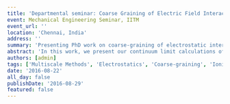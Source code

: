 ```yaml
---
title: 'Departmental seminar: Coarse Graining of Electric Field Interactions with Materials'
event: Mechanical Engineering Seminar, IITM
event_url: ''
location: 'Chennai, India'
address: ''
summary: 'Presenting PhD work on coarse-graining of electrostatic interactions in ionic solids'
abstract: 'In this work, we present our continuum limit calculations of electrical interactions in ionic crystals and dielectrics. Continuum limit calculations serve two main purposes. First, they give an idea of how the macroscopic behavior of the material is related to the interactions at the atomistic scale. Second, they help in developing a multiscale numerical method, where the goal is to model the material both at the scale of atoms and at the macroscale. We consider two important settings: nanorod-like materials, where the thickness of a material in the lateral direction is of the order of the atomic spacing, and the materials, where atoms are randomly fluctuating due to the thermal energy. Our calculations, for the nanorod-like materials, show that the electrostatics energy is not long-range in continuum limit. We also consider the discrete system of dipole moments along the straight line and along the helix. We then compute the limit of the energy as the separation between the dipole moments tends to zero. The energy, in the continuum limit, is short-range in nature. This agrees with the calculations of Gioia and James for the magnetic thin films. We consider the system of atoms which are fluctuating due to thermal energy. We model the charge density field as a random field and compute the continuum limit of the electrostatics energy.'
authors: [admin]
tags: ['Multiscale Methods', 'Electrostatics', 'Coarse-graining', 'Ionic Solids']
date: '2016-08-22'
all_day: false
publishDate: '2016-08-29'
featured: false
---
```

